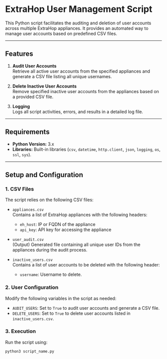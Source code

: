# ExtraHop User Management Script

This Python script facilitates the auditing and deletion of user accounts across multiple ExtraHop appliances. It provides an automated way to manage user accounts based on predefined CSV files.

---

## Features

1. **Audit User Accounts**  
   Retrieve all active user accounts from the specified appliances and generate a CSV file listing all unique usernames.

2. **Delete Inactive User Accounts**  
   Remove specified inactive user accounts from the appliances based on a provided CSV file.

3. **Logging**  
   Logs all script activities, errors, and results in a detailed log file.

---

## Requirements

- **Python Version:** 3.x
- **Libraries:** Built-in libraries (`csv`, `datetime`, `http.client`, `json`, `logging`, `os`, `ssl`, `sys`).

---

## Setup and Configuration

### 1. CSV Files
The script relies on the following CSV files:

- `appliances.csv`  
  Contains a list of ExtraHop appliances with the following headers:
  - `eh_host`: IP or FQDN of the appliance
  - `api_key`: API key for accessing the appliance

- `user_audit.csv`  
  (Output) Generated file containing all unique user IDs from the appliances during the audit process.

- `inactive_users.csv`  
  Contains a list of user accounts to be deleted with the following header:
  - `username`: Username to delete.

### 2. User Configuration
Modify the following variables in the script as needed:
- `AUDIT_USERS`: Set to `True` to audit user accounts and generate a CSV file.
- `DELETE_USERS`: Set to `True` to delete user accounts listed in `inactive_users.csv`.

### 3. Execution
Run the script using:
```
python3 script_name.py

